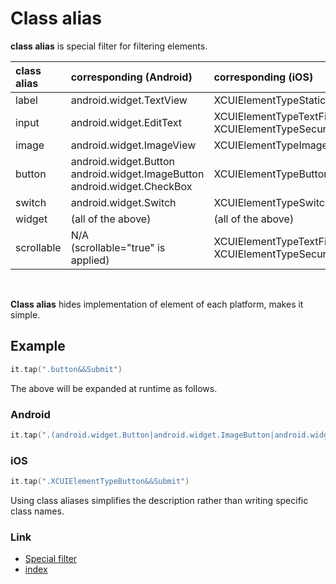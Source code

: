 # Class alias

**class alias** is special filter for filtering elements.

| class alias | corresponding (Android)                                                        | corresponding (iOS)                                        |
|:------------|:-------------------------------------------------------------------------------|:-----------------------------------------------------------|
| label       | android.widget.TextView                                                        | XCUIElementTypeStaticText                                  |
| input       | android.widget.EditText                                                        | XCUIElementTypeTextField<br>XCUIElementTypeSecureTextField |
| image       | android.widget.ImageView                                                       | XCUIElementTypeImage                                       |
| button      | android.widget.Button<br>android.widget.ImageButton<br>android.widget.CheckBox | XCUIElementTypeButton                                      |
| switch      | android.widget.Switch                                                          | XCUIElementTypeSwitch                                      |
| widget      | (all of the above)                                                             | (all of the above)                                         |
| scrollable  | N/A<br>(scrollable="true" is applied)                                          | XCUIElementTypeTextField<br>XCUIElementTypeSecureTextField |

<br>

**Class alias** hides implementation of element of each platform, makes it simple.

## Example

```kotlin
it.tap(".button&&Submit")
```

The above will be expanded at runtime as follows.

### Android

```kotlin
it.tap(".(android.widget.Button|android.widget.ImageButton|android.widget.CheckBox)&&Submit")
```

### iOS

```kotlin
it.tap(".XCUIElementTypeButton&&Submit")
```

Using class aliases simplifies the description rather than writing specific class names.

### Link

- [Special filter](../special_filter/special_filter.md)
- [index](../../../index.md)

